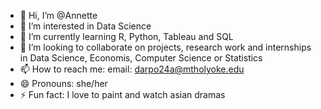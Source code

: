 - 👋 Hi, I’m @Annette
- 👀 I’m interested in Data Science
- 🌱 I’m currently learning R, Python, Tableau and SQL
- 💞️ I’m looking to collaborate on projects, research work and internships in Data Science, Economis, Computer Science or Statistics
- 📫 How to reach me: email: darpo24a@mtholyoke.edu  
- 😄 Pronouns: she/her
- ⚡ Fun fact: I love to paint and watch asian dramas

<!---
Annettteee/Annettteee is a ✨ special ✨ repository because its `README.md` (this file) appears on your GitHub profile.
You can click the Preview link to take a look at your changes.
--->
